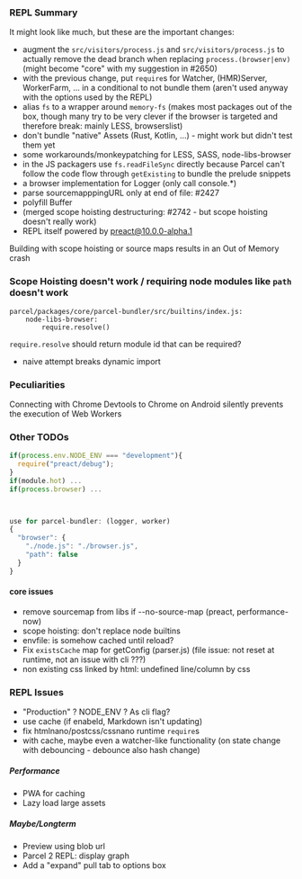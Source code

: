 ### REPL Summary

It might look like much, but these are the important changes:

- augment the `src/visitors/process.js` and `src/visitors/process.js` to actually remove the dead branch when replacing `process.(browser|env)` (might become "core" with my suggestion in #2650)
- with the previous change, put `require`s for Watcher, (HMR)Server, WorkerFarm, ... in a conditional to not bundle them (aren't used anyway with the options used by the REPL)
- alias `fs` to a wrapper around `memory-fs` (makes most packages out of the box, though many try to be very clever if the browser is targeted and therefore break: mainly LESS, browserslist)
- don't bundle "native" Assets (Rust, Kotlin, ...) - might work but didn't test them yet
- some workarounds/monkeypatching for LESS, SASS, node-libs-browser
- in the JS packagers use `fs.readFileSync` directly because Parcel can't follow the code flow through `getExisting` to bundle the prelude snippets
- a browser implementation for Logger (only call console.\*)
- parse sourcemapppingURL only at end of file: #2427
- polyfill Buffer
- (merged scope hoisting destructuring: #2742 - but scope hoisting doesn't really work)
- REPL itself powered by preact@10.0.0-alpha.1

Building with scope hoisting or source maps results in an Out of Memory crash

### Scope Hoisting doesn't work / requiring node modules like `path` doesn't work

```
parcel/packages/core/parcel-bundler/src/builtins/index.js:
    node-libs-browser:
        require.resolve()
```

`require.resolve` should return module id that can be required?

- naive attempt breaks dynamic import

### Peculiarities

Connecting with Chrome Devtools to Chrome on Android silently prevents the execution of Web Workers

### Other TODOs

```js
if(process.env.NODE_ENV === "development"){
  require("preact/debug");
}
if(module.hot) ...
if(process.browser) ...



use for parcel-bundler: (logger, worker)
{
  "browser": {
    "./node.js": "./browser.js",
    "path": false
  }
}
```

#### core issues

- remove sourcemap from libs if --no-source-map (preact, performance-now)
- scope hoisting: don't replace node builtins
- envfile: is somehow cached until reload?
- Fix `existsCache` map for getConfig (parser.js) (file issue: not reset at runtime, not an issue with cli ???)
- non existing css linked by html: undefined line/column by css

### REPL Issues

- "Production" ? NODE_ENV ? As cli flag?
- use cache (if enabeld, Markdown isn't updating)
- fix htmlnano/postcss/cssnano runtime `require`s
- with cache, maybe even a watcher-like functionality (on state change with debouncing - debounce also hash change)

##### Performance

- PWA for caching
- Lazy load large assets

##### Maybe/Longterm

- Preview using blob url
- Parcel 2 REPL: display graph
- Add a "expand" pull tab to options box
